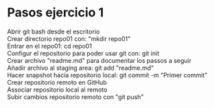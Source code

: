 # Pasos ejercicio 1
Abrir git bash desde el escritorio  
Crear directorio repo01 con: "mkdir repo01"  
Entrar en el repo01: cd repo01  
Configur el repositorio para poder usar git con: git init  
Crear archivo "readme.md" para documentar los passos a seguir  
Añadir archivo al staging area: git add "readme.md"   
Hacer snapshot hacía repositorio local: git commit -m "Primer commit"   
Crear repositorio remoto en GitHub  
Associar repositorio local al remoto    
Subir cambios repositorio remoto con "git push" 
